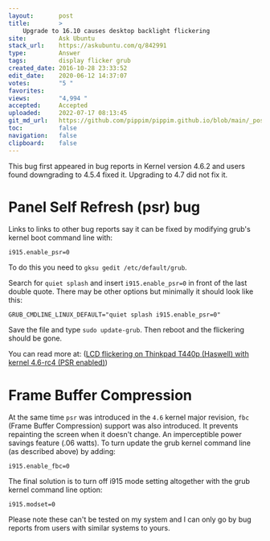 ```yaml
---
layout:       post
title:        >
    Upgrade to 16.10 causes desktop backlight flickering
site:         Ask Ubuntu
stack_url:    https://askubuntu.com/q/842991
type:         Answer
tags:         display flicker grub
created_date: 2016-10-28 23:33:52
edit_date:    2020-06-12 14:37:07
votes:        "5 "
favorites:    
views:        "4,994 "
accepted:     Accepted
uploaded:     2022-07-17 08:13:45
git_md_url:   https://github.com/pippim/pippim.github.io/blob/main/_posts/2016/2016-10-28-Upgrade-to-16.10-causes-desktop-backlight-flickering.md
toc:          false
navigation:   false
clipboard:    false
---
```


This bug first appeared in bug reports in Kernel version 4.6.2 and users found downgrading to 4.5.4 fixed it. Upgrading to 4.7 did not fix it.

# Panel Self Refresh (psr) bug

Links to links to other bug reports say it can be fixed by modifying grub's kernel boot command line with:

``` 
i915.enable_psr=0
```

To do this you need to `gksu gedit /etc/default/grub`.

Search for `quiet splash` and insert `i915.enable_psr=0` in front of the last double quote. There may be other options but minimally it should look like this:

``` 
GRUB_CMDLINE_LINUX_DEFAULT="quiet splash i915.enable_psr=0"
```

Save the file and type `sudo update-grub`. Then reboot and the flickering should be gone.

You can read more at: ([LCD flickering on Thinkpad T440p (Haswell) with kernel 4.6-rc4 (PSR enabled)][1])

# Frame Buffer Compression

At the same time `psr` was introduced in the `4.6` kernel major revision, `fbc` (Frame Buffer Compression) support was also introduced. It prevents repainting the screen when it doesn't change. An imperceptible power savings feature (.06 watts). To turn update the grub kernel command line (as described above) by adding:

``` 
i915.enable_fbc=0
```

The final solution is to turn off i915 mode setting altogether with the grub kernel command line option:

``` 
i915.modset=0
```

Please note these can't be tested on my system and I can only go by bug reports from users with similar systems to yours.


  [1]: https://bugs.freedesktop.org/show_bug.cgi?id=95176#c28
